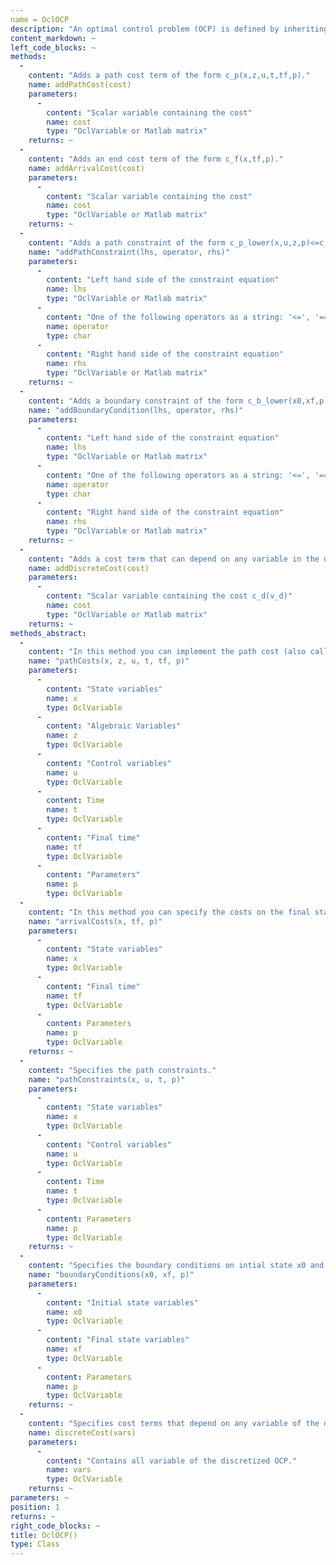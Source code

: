 ```yaml
--- 
name = OclOCP
description: "An optimal control problem (OCP) is defined by inheriting from the OclOCP class. In order to specify cost functions and boundary conditions you have to implement the corresponding methods. Have a look at the VanDerPolOCP.m in the Examples folder."
content_markdown: ~
left_code_blocks: ~
methods: 
  - 
    content: "Adds a path cost term of the form c_p(x,z,u,t,tf,p)."
    name: addPathCost(cost)
    parameters: 
      - 
        content: "Scalar variable containing the cost"
        name: cost
        type: "OclVariable or Matlab matrix"
    returns: ~
  - 
    content: "Adds an end cost term of the form c_f(x,tf,p)."
    name: addArrivalCost(cost)
    parameters: 
      - 
        content: "Scalar variable containing the cost"
        name: cost
        type: "OclVariable or Matlab matrix"
    returns: ~
  - 
    content: "Adds a path constraint of the form c_p_lower(x,u,z,p)<=c_p(x,u,z,p)<=c_p_upper(x,u,z,p) to the optimal control problem."
    name: "addPathConstraint(lhs, operator, rhs)"
    parameters: 
      - 
        content: "Left hand side of the constraint equation"
        name: lhs
        type: "OclVariable or Matlab matrix"
      - 
        content: "One of the following operators as a string: '<=', '==', '>='"
        name: operator
        type: char
      - 
        content: "Right hand side of the constraint equation"
        name: rhs
        type: "OclVariable or Matlab matrix"
    returns: ~
  - 
    content: "Adds a boundary constraint of the form c_b_lower(x0,xf,p)<=c_b(x0,xf,p)<=c_b_upper(x0,xf,p) that can depend on the initial and final states to the optimal control problem."
    name: "addBoundaryCondition(lhs, operator, rhs)"
    parameters: 
      - 
        content: "Left hand side of the constraint equation"
        name: lhs
        type: "OclVariable or Matlab matrix"
      - 
        content: "One of the following operators as a string: '<=', '==', '>='"
        name: operator
        type: char
      - 
        content: "Right hand side of the constraint equation"
        name: rhs
        type: "OclVariable or Matlab matrix"
    returns: ~
  - 
    content: "Adds a cost term that can depend on any variable in the discretized optimal control problem."
    name: addDiscreteCost(cost)
    parameters: 
      - 
        content: "Scalar variable containing the cost c_d(v_d)"
        name: cost
        type: "OclVariable or Matlab matrix"
    returns: ~
methods_abstract: 
  - 
    content: "In this method you can implement the path cost (also called Lagrange cost or intermediate cost) function."
    name: "pathCosts(x, z, u, t, tf, p)"
    parameters: 
      - 
        content: "State variables"
        name: x
        type: OclVariable
      - 
        content: "Algebraic Variables"
        name: z
        type: OclVariable
      - 
        content: "Control variables"
        name: u
        type: OclVariable
      - 
        content: Time
        name: t
        type: OclVariable
      - 
        content: "Final time"
        name: tf
        type: OclVariable
      - 
        content: "Parameters"
        name: p
        type: OclVariable
  - 
    content: "In this method you can specify the costs on the final state (also called Mayer terms)."
    name: "arrivalCosts(x, tf, p)"
    parameters: 
      - 
        content: "State variables"
        name: x
        type: OclVariable
      - 
        content: "Final time"
        name: tf
        type: OclVariable
      - 
        content: Parameters
        name: p
        type: OclVariable
    returns: ~
  - 
    content: "Specifies the path constraints."
    name: "pathConstraints(x, u, t, p)"
    parameters: 
      - 
        content: "State variables"
        name: x
        type: OclVariable
      - 
        content: "Control variables"
        name: u
        type: OclVariable
      - 
        content: Time
        name: t
        type: OclVariable
      - 
        content: Parameters
        name: p
        type: OclVariable
    returns: ~
  - 
    content: "Specifies the boundary conditions on intial state x0 and final state xf."
    name: "boundaryConditions(x0, xf, p)"
    parameters: 
      - 
        content: "Initial state variables"
        name: x0
        type: OclVariable
      - 
        content: "Final state variables"
        name: xf
        type: OclVariable
      - 
        content: Parameters
        name: p
        type: OclVariable
    returns: ~
  - 
    content: "Specifies cost terms that depend on any variable of the discretized problem which is a non-linear program (NLP)."
    name: discreteCost(vars)
    parameters: 
      - 
        content: "Contains all variable of the discretized OCP."
        name: vars
        type: OclVariable
    returns: ~
parameters: ~
position: 1
returns: ~
right_code_blocks: ~
title: OclOCP()
type: Class
---
```

